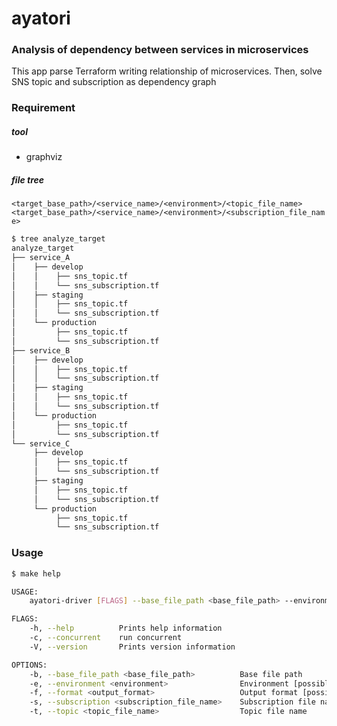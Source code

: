 # ayatori

### Analysis of dependency between services in microservices

This app parse Terraform writing relationship of microservices. Then, solve SNS topic and subscription as dependency graph

### Requirement

##### tool

- graphviz

##### file tree

`<target_base_path>/<service_name>/<environment>/<topic_file_name>`
`<target_base_path>/<service_name>/<environment>/<subscription_file_name>`

```sh
$ tree analyze_target
analyze_target
├── service_A
│    ├── develop
│    │    ├── sns_topic.tf
│    │    └── sns_subscription.tf
│    ├── staging
│    │    ├── sns_topic.tf
│    │    └── sns_subscription.tf
│    └── production
│         ├── sns_topic.tf
│         └── sns_subscription.tf
├── service_B
│    ├── develop
│    │    ├── sns_topic.tf
│    │    └── sns_subscription.tf
│    ├── staging
│    │    ├── sns_topic.tf
│    │    └── sns_subscription.tf
│    └── production
│         ├── sns_topic.tf
│         └── sns_subscription.tf
└── service_C
     ├── develop
     │    ├── sns_topic.tf
     │    └── sns_subscription.tf
     ├── staging
     │    ├── sns_topic.tf
     │    └── sns_subscription.tf
     └── production
          ├── sns_topic.tf
          └── sns_subscription.tf
```

### Usage

```sh
$ make help

USAGE:
    ayatori-driver [FLAGS] --base_file_path <base_file_path> --environment <environment> --subscription <subscription_file_name> --topic <topic_file_name>

FLAGS:
    -h, --help          Prints help information
    -c, --concurrent    run concurrent
    -V, --version       Prints version information

OPTIONS:
    -b, --base_file_path <base_file_path>          Base file path
    -e, --environment <environment>                Environment [possible values: develop, staging, production]
    -f, --format <output_format>                   Output format [possible values: json, dot, d3]
    -s, --subscription <subscription_file_name>    Subscription file name
    -t, --topic <topic_file_name>                  Topic file name
```

